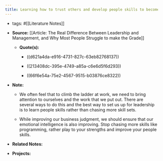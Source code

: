 ```yaml
---
title: Learning how to trust others and develop people skills to become great leaders
---
```


- tags: #[[Literature Notes]]

- **Source:** [[Article: The Real Difference Between Leadership and Management, and Why Most People Struggle to make the Grade]]
	 - **Quote(s):** 
		 - ((d621a4da-e916-4731-827c-63eb82768137))

		 - ((213408dc-395e-4749-a85a-c6e6d5f6d293))

		 - ((66f6e54a-75e2-4567-9515-b03876ce8322))

- **Note:**
	 - We often feel that to climb the ladder at work, we need to bring attention to ourselves and the work that we put out. There are several ways to do this and the best way to set us up for leadership is to learn people skills rather than chasing more skill sets. 

	 - While improving our business judgment, we should ensure that our emotional intelligence is also improving. Stop chasing more skills like programming, rather play to your strengths and improve your people skills. 

- **Related Notes:**

- **Projects:**

